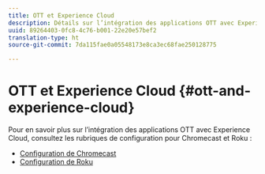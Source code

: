 ```yaml
---
title: OTT et Experience Cloud
description: Détails sur l’intégration des applications OTT avec Experience Cloud.
uuid: 89264403-0fc8-4c76-b001-22e20e57bef2
translation-type: ht
source-git-commit: 7da115fae0a05548173e8ca3ec68fae250128775

---
```



# OTT et Experience Cloud {#ott-and-experience-cloud}

Pour en savoir plus sur l’intégration des applications OTT avec Experience Cloud, consultez les rubriques de configuration pour Chromecast et Roku :

* [Configuration de Chromecast ](/help/sdk-implement/setup/set-up-chromecast.md)
* [Configuration de Roku](/help/sdk-implement/setup/set-up-roku.md)

